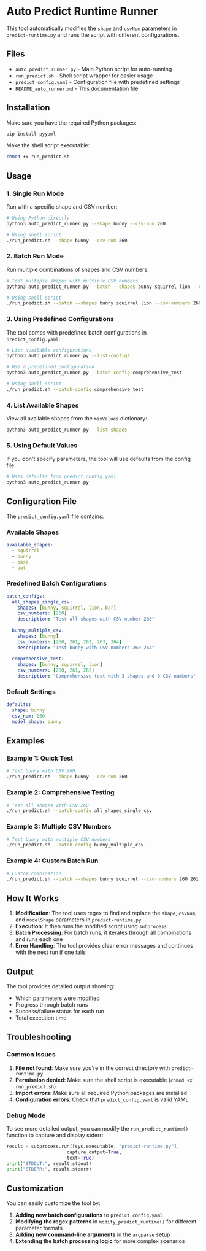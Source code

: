 # Auto Predict Runtime Runner

This tool automatically modifies the `shape` and `csvNum` parameters in `predict-runtime.py` and runs the script with different configurations.

## Files

- `auto_predict_runner.py` - Main Python script for auto-running
- `run_predict.sh` - Shell script wrapper for easier usage
- `predict_config.yaml` - Configuration file with predefined settings
- `README_auto_runner.md` - This documentation file

## Installation

Make sure you have the required Python packages:

```bash
pip install pyyaml
```

Make the shell script executable:

```bash
chmod +x run_predict.sh
```

## Usage

### 1. Single Run Mode

Run with a specific shape and CSV number:

```bash
# Using Python directly
python3 auto_predict_runner.py --shape bunny --csv-num 260

# Using shell script
./run_predict.sh --shape bunny --csv-num 260
```

### 2. Batch Run Mode

Run multiple combinations of shapes and CSV numbers:

```bash
# Test multiple shapes with multiple CSV numbers
python3 auto_predict_runner.py --batch --shapes bunny squirrel lion --csv-numbers 260 261 262

# Using shell script
./run_predict.sh --batch --shapes bunny squirrel lion --csv-numbers 260 261 262
```

### 3. Using Predefined Configurations

The tool comes with predefined batch configurations in `predict_config.yaml`:

```bash
# List available configurations
python3 auto_predict_runner.py --list-configs

# Use a predefined configuration
python3 auto_predict_runner.py --batch-config comprehensive_test

# Using shell script
./run_predict.sh --batch-config comprehensive_test
```

### 4. List Available Shapes

View all available shapes from the `maxValues` dictionary:

```bash
python3 auto_predict_runner.py --list-shapes
```

### 5. Using Default Values

If you don't specify parameters, the tool will use defaults from the config file:

```bash
# Uses defaults from predict_config.yaml
python3 auto_predict_runner.py
```

## Configuration File

The `predict_config.yaml` file contains:

### Available Shapes
```yaml
available_shapes:
  - squirrel
  - bunny
  - base
  - pot
```

### Predefined Batch Configurations
```yaml
batch_configs:
  all_shapes_single_csv:
    shapes: [bunny, squirrel, lion, bar]
    csv_numbers: [260]
    description: "Test all shapes with CSV number 260"
  
  bunny_multiple_csv:
    shapes: [bunny]
    csv_numbers: [260, 261, 262, 263, 264]
    description: "Test bunny with CSV numbers 260-264"
  
  comprehensive_test:
    shapes: [bunny, squirrel, lion]
    csv_numbers: [260, 261, 262]
    description: "Comprehensive test with 3 shapes and 3 CSV numbers"
```

### Default Settings
```yaml
defaults:
  shape: bunny
  csv_num: 260
  model_shape: bunny
```

## Examples

### Example 1: Quick Test
```bash
# Test bunny with CSV 260
./run_predict.sh --shape bunny --csv-num 260
```

### Example 2: Comprehensive Testing
```bash
# Test all shapes with CSV 260
./run_predict.sh --batch-config all_shapes_single_csv
```

### Example 3: Multiple CSV Numbers
```bash
# Test bunny with multiple CSV numbers
./run_predict.sh --batch-config bunny_multiple_csv
```

### Example 4: Custom Batch Run
```bash
# Custom combination
./run_predict.sh --batch --shapes bunny squirrel --csv-numbers 260 261 262
```

## How It Works

1. **Modification**: The tool uses regex to find and replace the `shape`, `csvNum`, and `modelShape` parameters in `predict-runtime.py`
2. **Execution**: It then runs the modified script using `subprocess`
3. **Batch Processing**: For batch runs, it iterates through all combinations and runs each one
4. **Error Handling**: The tool provides clear error messages and continues with the next run if one fails

## Output

The tool provides detailed output showing:
- Which parameters were modified
- Progress through batch runs
- Success/failure status for each run
- Total execution time

## Troubleshooting

### Common Issues

1. **File not found**: Make sure you're in the correct directory with `predict-runtime.py`
2. **Permission denied**: Make sure the shell script is executable (`chmod +x run_predict.sh`)
3. **Import errors**: Make sure all required Python packages are installed
4. **Configuration errors**: Check that `predict_config.yaml` is valid YAML

### Debug Mode

To see more detailed output, you can modify the `run_predict_runtime()` function to capture and display stderr:

```python
result = subprocess.run([sys.executable, "predict-runtime.py"], 
                      capture_output=True, 
                      text=True)
print("STDOUT:", result.stdout)
print("STDERR:", result.stderr)
```

## Customization

You can easily customize the tool by:

1. **Adding new batch configurations** to `predict_config.yaml`
2. **Modifying the regex patterns** in `modify_predict_runtime()` for different parameter formats
3. **Adding new command-line arguments** in the `argparse` setup
4. **Extending the batch processing logic** for more complex scenarios 